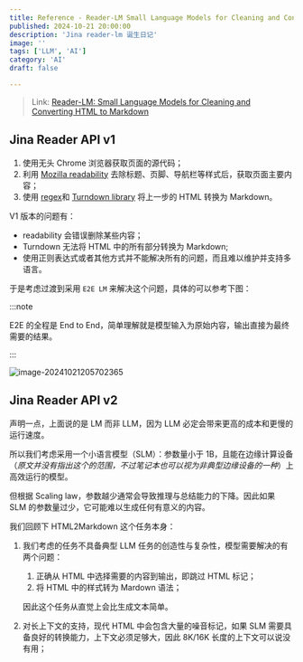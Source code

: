 ```yaml
---
title: Reference - Reader-LM Small Language Models for Cleaning and Converting HTML to Markdown
published: 2024-10-21 20:00:00
description: 'Jina reader-lm 诞生日记'
image: ''
tags: ['LLM', 'AI']
category: 'AI'
draft: false

---
```


>   Link: [Reader-LM: Small Language Models for Cleaning and Converting HTML to Markdown](https://jina.ai/news/reader-lm-small-language-models-for-cleaning-and-converting-html-to-markdown/)

## Jina Reader API  v1

1.   使用无头 Chrome 浏览器获取页面的源代码；
2.   利用 [Mozilla readability](https://github.com/mozilla/readability) 去除标题、页脚、导航栏等样式后，获取页面主要内容；
3.   使用 [regex](https://x.com/JinaAI_/status/1823756993108304135)和 [Turndown library](https://github.com/mixmark-io/turndown) 将上一步的 HTML 转换为 Markdown。

V1 版本的问题有：

-   readability 会错误删除某些内容；
-   Turndown 无法将 HTML 中的所有部分转换为 Markdown;
-   使用正则表达式或者其他方式并不能解决所有的问题，而且难以维护并支持多语言。

于是考虑过渡到采用 `E2E LM` 来解决这个问题，具体的可以参考下图：

:::note

E2E 的全程是 End to End，简单理解就是模型输入为原始内容，输出直接为最终需要的结果。

:::

![image-20241021205702365](https://typora-photos.oss-cn-shenzhen.aliyuncs.com/202410212057589.png)

## Jina Reader API  v2

声明一点，上面说的是 LM 而非 LLM，因为 LLM 必定会带来更高的成本和更慢的运行速度。

所以我们考虑采用一个小语言模型（SLM）：参数量小于 1B，且能在边缘计算设备（*原文并没有指出这个的范围，不过笔记本也可以视为非典型边缘设备的一种*）上高效运行的模型。

但根据 Scaling law，参数越少通常会导致推理与总结能力的下降。因此如果 SLM 的参数量过少，它可能难以生成任何有意义的内容。

我们回顾下 HTML2Markdown 这个任务本身：

1.   我们考虑的任务不具备典型 LLM 任务的创造性与复杂性，模型需要解决的有两个问题：

     1.   正确从 HTML 中选择需要的内容到输出，即跳过 HTML 标记；
     2.   将 HTML 中的样式转为 Mardown 语法；

     因此这个任务从直觉上会比生成文本简单。

2.   对长上下文的支持，现代 HTML 中会包含大量的噪音标记，如果 SLM 需要具备良好的转换能力，上下文必须足够大，因此 8K/16K 长度的上下文可以说没有用；



